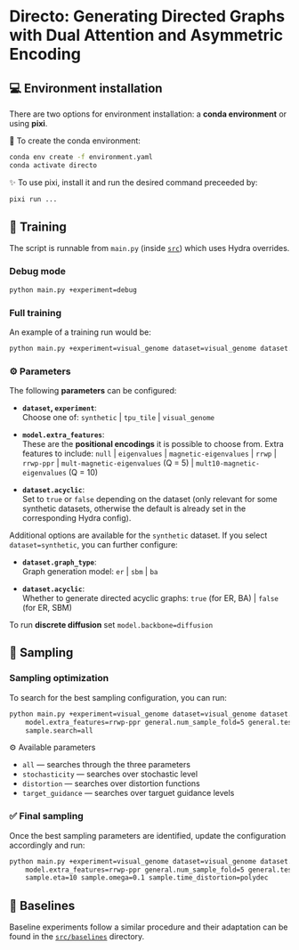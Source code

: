 # Directo: Generating Directed Graphs with Dual Attention and Asymmetric Encoding

## 💻 Environment installation

There are two options for environment installation: a **conda environment** or using **pixi**.

🐍 To create the conda environment: 
```bash
conda env create -f environment.yaml
conda activate directo
```
✨ To use pixi, install it and run the desired command preceeded by:
```bash
pixi run ...
```

## 👟 Training
  
The script is runnable from `main.py` (inside [`src`](src/)) which uses Hydra overrides.
    
### Debug mode

```bash
python main.py +experiment=debug
```

### Full training
An example of a training run would be:

  ```bash 
  python main.py +experiment=visual_genome dataset=visual_genome dataset.acyclic=False model.extra_features=rrwp-ppr
  ```

### ⚙️ Parameters

The following **parameters** can be configured:

- **`dataset`, `experiment`**:  
  Choose one of:  `synthetic` | `tpu_tile` | `visual_genome`

- **`model.extra_features`**:  
  These are the **positional encodings** it is possible to choose from.
  Extra features to include:  `null` | `eigenvalues` | `magnetic-eigenvalues` | `rrwp` | `rrwp-ppr` | `mult-magnetic-eigenvalues` (Q = 5) | `mult10-magnetic-eigenvalues` (Q = 10)

- **`dataset.acyclic`**:  
  Set to `true` or `false` depending on the dataset (only relevant for some synthetic datasets, otherwise the default is already set in the corresponding Hydra config).

Additional options are available for the `synthetic` dataset. If you select `dataset=synthetic`, you can further configure:

- **`dataset.graph_type`**:  
  Graph generation model:  `er` | `sbm` | `ba`

- **`dataset.acyclic`**:  
  Whether to generate directed acyclic graphs: `true` (for ER, BA) | `false` (for ER, SBM)

To run **discrete diffusion** set ```model.backbone=diffusion```

## 🎰 Sampling

### Sampling optimization

To search for the best sampling configuration, you can run:

```bash
python main.py +experiment=visual_genome dataset=visual_genome dataset.acyclic=False \
    model.extra_features=rrwp-ppr general.num_sample_fold=5 general.test_only=your_checkpoint \
    sample.search=all
```

⚙️ Available parameters

* `all` — searches through the three parameters
* `stochasticity` — searches over stochastic level
* `distortion` — searches over distortion functions
* `target_guidance` — searches over targuet guidance levels


 ### ✅ Final sampling

Once the best sampling parameters are identified, update the configuration accordingly and run:

```bash
python main.py +experiment=visual_genome dataset=visual_genome dataset.acyclic=False \
    model.extra_features=rrwp-ppr general.num_sample_fold=5 general.test_only=your_checkpoint \
    sample.eta=10 sample.omega=0.1 sample.time_distortion=polydec
```

## 🧪 Baselines

Baseline experiments follow a similar procedure and their adaptation can be found in the [`src/baselines`](src/baselines) directory.
